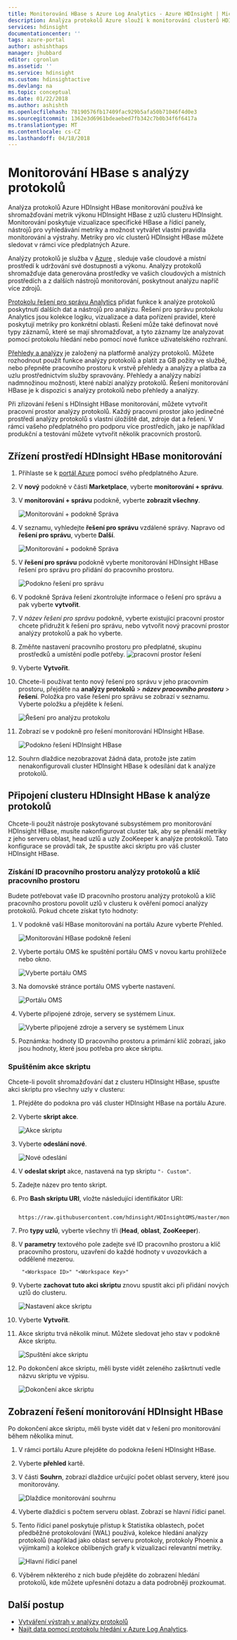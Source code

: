 ```yaml
---
title: Monitorování HBase s Azure Log Analytics - Azure HDInsight | Microsoft Docs
description: Analýza protokolů Azure slouží k monitorování clusterů HDInsight HBase.
services: hdinsight
documentationcenter: ''
tags: azure-portal
author: ashishthaps
manager: jhubbard
editor: cgronlun
ms.assetid: ''
ms.service: hdinsight
ms.custom: hdinsightactive
ms.devlang: na
ms.topic: conceptual
ms.date: 01/22/2018
ms.author: ashishth
ms.openlocfilehash: 78190576fb17409fac929b5afa50b71046f4d0e3
ms.sourcegitcommit: 1362e3d6961bdeaebed7fb342c7b0b34f6f6417a
ms.translationtype: MT
ms.contentlocale: cs-CZ
ms.lasthandoff: 04/18/2018
---
```

# <a name="monitor-hbase-with-log-analytics"></a>Monitorování HBase s analýzy protokolů

Analýza protokolů Azure HDInsight HBase monitorování používá ke shromažďování metrik výkonu HDInsight HBase z uzlů clusteru HDInsight. Monitorování poskytuje vizualizace specifické HBase a řídicí panely, nástrojů pro vyhledávání metriky a možnost vytvářet vlastní pravidla monitorování a výstrahy. Metriky pro víc clusterů HDInsight HBase můžete sledovat v rámci více předplatných Azure.

Analýzy protokolů je služba v [Azure](../../operations-management-suite/operations-management-suite-overview.md) , sleduje vaše cloudové a místní prostředí k udržování své dostupnosti a výkonu. Analýzy protokolů shromažďuje data generována prostředky ve vašich cloudových a místních prostředích a z dalších nástrojů monitorování, poskytnout analýzu napříč více zdrojů.

[Protokolu řešení pro správu Analytics](../../log-analytics/log-analytics-add-solutions.md) přidat funkce k analýze protokolů poskytnutí dalších dat a nástrojů pro analýzu. Řešení pro správu protokolu Analytics jsou kolekce logiku, vizualizace a data pořízení pravidel, které poskytují metriky pro konkrétní oblasti. Řešení může také definovat nové typy záznamů, které se mají shromažďovat, a tyto záznamy lze analyzovat pomocí protokolu hledání nebo pomocí nové funkce uživatelského rozhraní.

[Přehledy a analýzy](https://azure.microsoft.com/pricing/details/insight-analytics/) je založený na platformě analýzy protokolů. Můžete rozhodnout použít funkce analýzy protokolů a platit za GB požity ve službě, nebo přepněte pracovního prostoru k vrstvě přehledy a analýzy a platba za uzlu prostřednictvím služby spravovány. Přehledy a analýzy nabízí nadmnožinou možnosti, které nabízí analýzy protokolů. Řešení monitorování HBase je k dispozici s analýzy protokolů nebo přehledy a analýzy.

Při zřizování řešení s HDInsight HBase monitorování, můžete vytvořit pracovní prostor analýzy protokolů. Každý pracovní prostor jako jedinečné prostředí analýzy protokolů s vlastní úložiště dat, zdroje dat a řešení. V rámci vašeho předplatného pro podporu více prostředích, jako je například produkční a testování můžete vytvořit několik pracovních prostorů.

## <a name="provision-hdinsight-hbase-monitoring"></a>Zřízení prostředí HDInsight HBase monitorování

1. Přihlaste se k [portál Azure](https://portal.azure.com) pomocí svého předplatného Azure.
2. V **nový** podokně v části **Marketplace**, vyberte **monitorování + správu**.
3. V **monitorování + správu** podokně, vyberte **zobrazit všechny**.

    ![Monitorování + podokně Správa](./media/apache-hbase-monitor-with-oms/monitoring-management-blade.png)  

4. V seznamu, vyhledejte **řešení pro správu** vzdálené správy. Napravo od **řešení pro správu**, vyberte **Další**.

    ![Monitorování + podokně Správa](./media/apache-hbase-monitor-with-oms/management-solutions.png) 

5. V **řešení pro správu** podokně vyberte monitorování HDInsight HBase řešení pro správu pro přidání do pracovního prostoru.

    ![Podokno řešení pro správu](./media/apache-hbase-monitor-with-oms/hbase-solution.png)  
6. V podokně Správa řešení zkontrolujte informace o řešení pro správu a pak vyberte **vytvořit**. 
7. V *název řešení pro správu* podokně, vyberte existující pracovní prostor chcete přidružit k řešení pro správu, nebo vytvořit nový pracovní prostor analýzy protokolů a pak ho vyberte.
8. Změňte nastavení pracovního prostoru pro předplatné, skupinu prostředků a umístění podle potřeby. 
    ![pracovní prostor řešení](./media/apache-hbase-monitor-with-oms/solution-workspace.png)  
9. Vyberte **Vytvořit**.  
10. Chcete-li používat tento nový řešení pro správu v jeho pracovním prostoru, přejděte na **analýzy protokolů** > ***název pracovního prostoru*** > **řešení**. Položka pro vaše řešení pro správu se zobrazí v seznamu. Vyberte položku a přejděte k řešení.

    ![Řešení pro analýzu protokolu](./media/apache-hbase-monitor-with-oms/log-analytics-solutions.png)  

11. Zobrazí se v podokně pro řešení monitorování HDInsight HBase.

    ![Podokno řešení HDInsight HBase](./media/apache-hbase-monitor-with-oms/hdinsight-hbase-solution.png) 

12. Souhrn dlaždice nezobrazovat žádná data, protože jste zatím nenakonfigurovali cluster HDInsight HBase k odesílání dat k analýze protokolů.

## <a name="connect-hdinsight-hbase-cluster-to-log-analytics"></a>Připojení clusteru HDInsight HBase k analýze protokolů

Chcete-li použít nástroje poskytované subsystémem pro monitorování HDInsight HBase, musíte nakonfigurovat cluster tak, aby se přenáší metriky z jeho serveru oblast, head uzlů a uzly ZooKeeper k analýze protokolů. Tato konfigurace se provádí tak, že spustíte akci skriptu pro váš cluster HDInsight HBase.

### <a name="get-log-analytics-workspace-id-and-workspace-key"></a>Získání ID pracovního prostoru analýzy protokolů a klíč pracovního prostoru

Budete potřebovat vaše ID pracovního prostoru analýzy protokolů a klíč pracovního prostoru povolit uzlů v clusteru k ověření pomocí analýzy protokolů. Pokud chcete získat tyto hodnoty:

1. V podokně vaší HBase monitorování na portálu Azure vyberte Přehled.

    ![Monitorování HBase podokně řešení](./media/apache-hbase-monitor-with-oms/hdinsight-hbase-solution.png) 

2. Vyberte portálu OMS ke spuštění portálu OMS v novou kartu prohlížeče nebo okno.

    ![Vyberte portálu OMS](./media/apache-hbase-monitor-with-oms/select-oms-portal.png) 

3. Na domovské stránce portálu OMS vyberte nastavení.

    ![Portálu OMS](./media/apache-hbase-monitor-with-oms/oms-portal-settings.png) 

4. Vyberte připojené zdroje, servery se systémem Linux.

    ![Vyberte připojené zdroje a servery se systémem Linux](./media/apache-hbase-monitor-with-oms/select-linux-servers.png) 

5. Poznámka: hodnoty ID pracovního prostoru a primární klíč zobrazí, jako jsou hodnoty, které jsou potřeba pro akce skriptu.

### <a name="run-the-script-action"></a>Spuštěním akce skriptu

Chcete-li povolit shromažďování dat z clusteru HDInsight HBase, spusťte akci skriptu pro všechny uzly v clusteru:

1. Přejděte do podokna pro váš cluster HDInsight HBase na portálu Azure.
2. Vyberte **skript akce**.

    ![Akce skriptu](./media/apache-hbase-monitor-with-oms/script-actions.png) 

3. Vyberte **odeslání nové**.

    ![Nové odeslání](./media/apache-hbase-monitor-with-oms/script-actions-submit-new.png)  

4. V **odeslat skript** akce, nastavená na typ skriptu `"- Custom"`.
5. Zadejte název pro tento skript.
6. Pro **Bash skriptu URI**, vložte následující identifikátor URI:

        https://raw.githubusercontent.com/hdinsight/HDInsightOMS/master/monitoring/script2.sh 

7. Pro **typy uzlů**, vyberte všechny tři (**Head**, **oblast**, **ZooKeeper**).
8. V **parametry** textového pole zadejte své ID pracovního prostoru a klíč pracovního prostoru, uzavření do každé hodnoty v uvozovkách a oddělené mezerou.

        "<Workspace ID>" "<Workspace Key>"

9. Vyberte **zachovat tuto akci skriptu** znovu spustit akci při přidání nových uzlů do clusteru.

    ![Nastavení akce skriptu](./media/apache-hbase-monitor-with-oms/submit-script-action.png)  

10. Vyberte **Vytvořit**.
11. Akce skriptu trvá několik minut. Můžete sledovat jeho stav v podokně Akce skriptu.

    ![Spuštění akce skriptu](./media/apache-hbase-monitor-with-oms/script-action-running.png)  

12. Po dokončení akce skriptu, měli byste vidět zeleného zaškrtnutí vedle názvu skriptu ve výpisu.

    ![Dokončení akce skriptu](./media/apache-hbase-monitor-with-oms/script-action-done.png)  

## <a name="view-the-hdinsight-hbase-monitoring-solution"></a>Zobrazení řešení monitorování HDInsight HBase

Po dokončení akce skriptu, měli byste vidět dat v řešení pro monitorování během několika minut.

1. V rámci portálu Azure přejděte do podokna řešení HDInsight HBase.
2. Vyberte **přehled** kartě.
3. V části **Souhrn**, zobrazí dlaždice určující počet oblast servery, které jsou monitorovány.

    ![Dlaždice monitorování souhrnu](./media/apache-hbase-monitor-with-oms/monitoring-summary-tile.png)  

4. Vyberte dlaždici s počtem serveru oblast. Zobrazí se hlavní řídicí panel.
5. Tento řídicí panel poskytuje přístup k Statistika oblastech, počet předběžné protokolování (WAL) používá, kolekce hledání analýzy protokolů (například jako oblast serveru protokoly, protokoly Phoenix a výjimkami) a kolekce oblíbených grafy k vizualizaci relevantní metriky. 

    ![Hlavní řídicí panel](./media/apache-hbase-monitor-with-oms/main-dashboard.png)  

6. Výběrem některého z nich bude přejděte do zobrazení hledání protokolů, kde můžete upřesnění dotazu a data podrobněji prozkoumat.

## <a name="next-steps"></a>Další postup

* [Vytváření výstrah v analýzy protokolů](../../log-analytics/log-analytics-alerts-creating.md)
* [Najít data pomocí protokolu hledání v Azure Log Analytics](../../log-analytics/log-analytics-log-searches.md).
